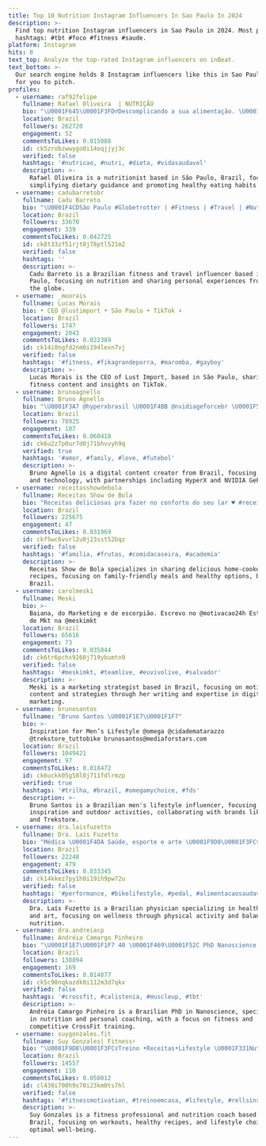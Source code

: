 ```yaml
---
title: Top 10 Nutrition Instagram Influencers In Sao Paulo In 2024
description: >-
  Find top nutrition Instagram influencers in Sao Paulo in 2024. Most popular
  hashtags: #tbt #foco #fitness #saude.
platform: Instagram
hits: 8
text_top: Analyze the top-rated Instagram influencers on inBeat.
text_bottom: >-
  Our search engine holds 8 Instagram influencers like this in Sao Paulo, Brazil
  for you to pitch.
profiles:
  - username: raf92felipe
    fullname: Rafael Oliveira  | NUTRIÇÃO
    bio: "\U0001F645\U0001F3FD‍♂️Descomplicando a sua alimentação. \U0001F64B\U0001F3FD‍♂️28 years \U0001F468\U0001F3FD‍\U0001F393nutrition \U0001F4CDSão Paulo, Brasil\U0001F1E7\U0001F1F7 \U0001F4E9 Parcerias/trabalhos direct"
    location: Brazil
    followers: 262720
    engagement: 52
    commentsToLikes: 0.015088
    id: ck5zrobzwwygo0i14oqjjyj3c
    verified: false
    hashtags: '#nutricao, #nutri, #dieta, #vidasaudavel'
    description: >-
      Rafael Oliveira is a nutritionist based in São Paulo, Brazil, focused on
      simplifying dietary guidance and promoting healthy eating habits.
  - username: cadubarretobr
    fullname: Cadu Barreto
    bio: "\U0001F4CDSão Paulo #Globetrotter | #Fitness | #Travel | #Nutrition ✈️ \U0001F30E \U0001F3CB\U0001F3FB‍♀️\U0001F357\U0001F3F3️‍\U0001F308 \U0001F451 Teste meus filtros! Try my Filters! \U0001F917"
    location: Brazil
    followers: 33670
    engagement: 339
    commentsToLikes: 0.042725
    id: ck8t33zf51rjt0j78ptl521m2
    verified: false
    hashtags: ''
    description: >-
      Cadu Barreto is a Brazilian fitness and travel influencer based in São
      Paulo, focusing on nutrition and sharing personal experiences from around
      the globe.
  - username: _moorais
    fullname: Lucas Morais
    bio: • CEO @lustimport • São Paulo • TikTok ⬇️
    location: Brazil
    followers: 1747
    engagement: 2043
    commentsToLikes: 0.022389
    id: ck14i0ngfd2nm0i194lexn7vj
    verified: false
    hashtags: '#fitness, #fikagrandeporra, #maromba, #gayboy'
    description: >-
      Lucas Morais is the CEO of Lust Import, based in São Paulo, sharing
      fitness content and insights on TikTok.
  - username: brunoagnello
    fullname: Bruno Agnello
    bio: "\U0001F3A7 @hyperxbrasil \U0001F4BB @nvidiageforcebr \U0001F576 @darkseuoculosaqui"
    location: Brazil
    followers: 78925
    engagement: 107
    commentsToLikes: 0.060418
    id: ck6u2z7p0ur7d0j71bhvvyh9q
    verified: true
    hashtags: '#amor, #family, #love, #futebol'
    description: >-
      Bruno Agnello is a digital content creator from Brazil, focusing on gaming
      and technology, with partnerships including HyperX and NVIDIA GeForce.
  - username: receitasshowdebola
    fullname: Receitas Show de Bola
    bio: "Receitas deliciosas pra fazer no conforto do seu lar ♥️ #receitas Nos sigam no YouTube \U0001F447\U0001F3FC\U0001F447\U0001F3FC"
    location: Brazil
    followers: 225675
    engagement: 47
    commentsToLikes: 0.031969
    id: ckf5wc6vurl2u0j23sst52bqz
    verified: false
    hashtags: '#familia, #frutas, #comidacaseira, #academia'
    description: >-
      Receitas Show de Bola specializes in sharing delicious home-cooked
      recipes, focusing on family-friendly meals and healthy options, based in
      Brazil.
  - username: carolmeski
    fullname: Meski
    bio: >-
      Baiana, do Marketing e de escorpião. Escrevo no @motivacao24h Estrategista
      de Mkt na @meskimkt
    location: Brazil
    followers: 65616
    engagement: 73
    commentsToLikes: 0.035844
    id: ck6tr6pchx9260j719ybumtn9
    verified: false
    hashtags: '#meskimkt, #teamlive, #euvivolive, #salvador'
    description: >-
      Meski is a marketing strategist based in Brazil, focusing on motivational
      content and strategies through her writing and expertise in digital
      marketing.
  - username: brunosantos
    fullname: "Bruno Santos \U0001F1E7\U0001F1F7"
    bio: >-
      Inspiration for Men’s Lifestyle @omega @cidadematarazzo
      @trekstore_tuttobike brunosantos@mediaforstars.com
    location: Brazil
    followers: 1049421
    engagement: 97
    commentsToLikes: 0.018472
    id: ck6uckk05g58l0j711fdlrmzp
    verified: true
    hashtags: '#trilha, #brazil, #omegamychoice, #fds'
    description: >-
      Bruno Santos is a Brazilian men's lifestyle influencer, focusing on
      inspiration and outdoor activities, collaborating with brands like Omega
      and Trekstore.
  - username: dra.laisfuzetto
    fullname: Dra. Laís Fuzetto
    bio: "Médica \U0001F4DA Saúde, esporte e arte \U0001F9D8\U0001F3FC‍♀️ Rio Claro➡️ Av. 14, 1154 Limeira ➡️ Naturale Clínica: Av. Antônio Ometto, 525 Agendamentos ⬇️"
    location: Brazil
    followers: 22248
    engagement: 479
    commentsToLikes: 0.033345
    id: ck14kkez7py1h0i19ih9pw72u
    verified: false
    hashtags: '#performance, #bikelifestyle, #pedal, #alimentacaosaudavel'
    description: >-
      Dra. Laís Fuzetto is a Brazilian physician specializing in health, sports,
      and art, focusing on wellness through physical activity and balanced
      nutrition.
  - username: dra.andreiacp
    fullname: Andréia Camargo Pinheiro
    bio: "\U0001F1E7\U0001F1F7 40 \U0001F469‍\U0001F52C PhD Nanoscience \U0001F4DA Nutrition/Coach/Personal \U0001F948 Fittest in the world, CrossfitGames 2023 \"A idade é só um número\""
    location: Brazil
    followers: 138894
    engagement: 169
    commentsToLikes: 0.014877
    id: ck5c98nqkazdk0i112m3d7qkx
    verified: false
    hashtags: '#crossfit, #calistenia, #muscleup, #tbt'
    description: >-
      Andréia Camargo Pinheiro is a Brazilian PhD in Nanoscience, specializing
      in nutrition and personal coaching, with a focus on fitness and
      competitive CrossFit training.
  - username: suygonzales.fit
    fullname: Suy Gonzales| Fitness⚡️
    bio: "\U0001F9D8\U0001F3FC‍♀️Treino •Receitas•Lifestyle \U0001F331Nutrition coach \U0001F34ESer fitness é fazer boas escolhas ! Caffeinearmyusa \U0001F3F7️SUYGONZALES \U0001F4CDCalifórnia"
    location: Brazil
    followers: 14557
    engagement: 110
    commentsToLikes: 0.050012
    id: cl430i700h9s70i23km0ts7hl
    verified: false
    hashtags: '#fitnessmotivation, #treinoemcasa, #lifestyle, #rellsinstagram'
    description: >-
      Suy Gonzales is a fitness professional and nutrition coach based in
      Brazil, focusing on workouts, healthy recipes, and lifestyle choices for
      optimal well-being.
---
```


